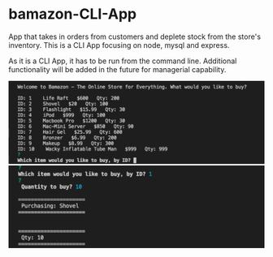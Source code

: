 # bamazon-CLI-App
App that takes in orders from customers and deplete stock from the store's inventory.
This is a CLI App focusing on node, mysql and express.

As it is a CLI App, it has to be run from the command line. Additional functionality will be added in the future for managerial capability. 

![Test Image 1](ScreenShot1.png)
![Test Image 1](ScreenShot2.png)
